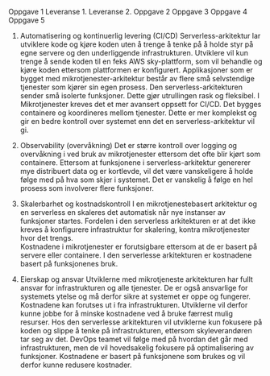 Oppgave 1
Leveranse 1.
Leveranse 2.
Oppgave 2
Oppgave 3
Oppgave 4
Oppgave 5

 1. Automatisering og kontinuerlig levering (CI/CD)
Serverless-arkitektur lar utviklere kode og kjøre koden uten å trenge å tenke på å holde styr på egne servere og den underliggende infrastrukturen. Utviklere vil kun trenge å sende koden til en feks AWS sky-plattform, som vil behandle og kjøre koden ettersom plattformen er konfigurert. Applikasjoner som er bygget med mikrotjenester-arkitektur består av flere små selvstendige tjenester som kjører sin egen prosess.
Den serverless-arkitekturen sender små isolerte funksjoner. Dette gjør utrullingen rask og fleksibel. 
I Mikrotjenester kreves det et mer avansert oppsett for CI/CD. Det bygges containere og koordineres mellom tjenester. Dette er mer komplekst og gir en bedre kontroll over systemet enn det en serverless-arkitektur vil gi.

2. Observability (overvåkning) 
Det er større kontroll over logging og overvåkning i ved bruk av mikrotjenester ettersom det ofte blir kjørt som containere. Ettersom at funksjonene i serverless-arkitektur genererer mye distribuert data og er kortlevde, vil det være vanskeligere å holde følge med på hva som skjer i systemet. Det er vanskelig å følge en hel prosess som involverer flere funksjoner. 

3. Skalerbarhet og kostnadskontroll
I en mikrotjenestebasert arkitektur og en serverless en skaleres det automatisk når nye instanser av funksjoner startes. Fordelen i den serverless arkitekturen er at det ikke kreves å konfigurere infrastruktur for skalering, kontra mikrotjenester hvor det trengs.  
Kostnadene i mikrotjenester er forutsigbare ettersom at de er basert på servere eller containere. I den serverlesse arkitekturen er kostnadene basert på funksjonenes bruk. 

4. Eierskap og ansvar
Utviklerne med mikrotjeneste arkitekturen har fullt ansvar for infrastrukturen og alle tjenester. De er også ansvarlige for systemets ytelse og må derfor sikre at systemet er oppe og fungerer. Kostnadene kan forutses ut i fra infrastrukturen. Utviklerne vil derfor kunne jobbe for å minske kostnadene ved å bruke færrest mulig resurser. 
Hos den serverlesse arkitekturen vil utviklerne kun fokusere på koden og slippe å tenke på infrastrukturen, ettersom skyleverandøren tar seg av det. DevOps teamet vil følge med på hvordan det går med infrastrukturen, men de vil hovedsakelig fokusere på optimalisering av funksjoner. Kostnadene er basert på funksjonene som brukes og vil derfor kunne redusere kostnader.


